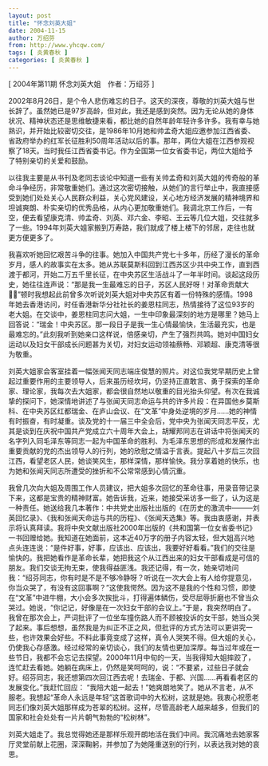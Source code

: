 ```yaml
---
layout: post
title: "怀念刘英大姐"
date: 2004-11-15
author: 万绍芬
from: http://www.yhcqw.com/
tags: [ 炎黄春秋 ]
categories: [ 炎黄春秋 ]
---
```



[ 2004年第11期 怀念刘英大姐　作者：万绍芬 ]


2002年8月26日，是个令人悲伤难忘的日子。这天的深夜，尊敬的刘英大姐与世长辞了。虽然她已是97岁高龄，但对此，我还是感到突然。因为无论从她的身体状况、精神状态还是思维敏捷来看，都比她的自然年龄年轻许多许多。我有幸与她熟识，并开始比较密切交往，是1986年10月她和帅孟奇大姐应邀参加江西省委、省政府举办的红军长征胜利50周年活动以后的事。那年，两位大姐在江西参观视察了18天。当时我任江西省委书记。作为全国第一位女省委书记，两位大姐给予了特别亲切的关爱和鼓励。


以往我主要是从书刊及老同志谈论中知道一些有关帅孟奇和刘英大姐的传奇般的革命斗争经历，非常敬重她们。通过这次密切接触，从她们的言行举止中，我直接感受到她们处处关心人民群众利益，关心党风建设，关心地方经济发展的精神境界和坦诚爽朗、朴实亲切的优秀品格，从内心更加敬重她们。我调北京工作后，一有空，便去看望康克清、帅孟奇、刘英、邓六金、李昭、王云等几位大姐，交往就多了一些。1994年刘英大姐家搬到万寿路，我们就成了楼上楼下的邻居，走往也就更方便更多了。


我喜欢听她回忆艰苦斗争的往事。她加入中国共产党七十多年，历经了漫长的革命岁月，感人的故事实在太多。她从苏联莫斯科回到江西苏区少共中央工作，直到西渡于都河，开始二万五千里长征，在中央苏区生活战斗了一年半时间。谈起这段历史，她往往连声说：“那是我一生最难忘的日子，苏区人民好呀！对革命贡献大！”顿时我想起此前曾多次听说刘英大姐对中央苏区有着一份特殊的感情。1998年她去香港访问，时任香港新华分社社长的姜恩柱同志，热情接待了这位93岁的老大姐。在交谈中，姜恩柱同志问大姐，一生中印象最深刻的地方是哪里？她马上回答说：“瑞金！中央苏区。那一段日子是我一生心情最愉快，生活最充实，也是最难忘的。”此刻我听到她亲口这样说，倍感亲切，产生了强烈共鸣。她对中国妇女运动以及妇女干部成长问题甚为关切，对妇女运动领袖蔡畅、邓颖超、康克清等很为敬重。


刘英大姐家会客室挂着一幅张闻天同志端庄俊慧的照片。对这位我党早期历史上曾起过重要作用的主要领导人，后来虽历经坎坷，仍坚持正直敢言、勇于探索的革命家、理论家，我每次去大姐家，都会很自然地以敬重的目光抬头仰望。有次在我诚挚的探问下，她深情地讲述了与张闻天同志命运与共的许多片段：在异国他乡莫斯科、在中央苏区红都瑞金、在庐山会议、在“文革”中身处逆境的岁月……她的神情有时振奋，有时凝重。谈及党的十一届三中全会后，党中央为张闻天同志平反，尤其是谈到在庆祝中国共产党成立六十周年大会上，胡耀邦同志在讲话中将张闻天的名字列入同毛泽东等同志一起为中国革命的胜利、为毛泽东思想的形成和发展作出重要贡献的党的杰出领导人的行列，她的欣慰之情溢于言表。提起八十岁后三次回江西，看望老区人民，她谈笑风生，那样深情，那样愉快。我分享着她的快乐，也为她和张闻天同志所遭受的挫折和不公常常感到心情沉重。


我曾几次向大姐及周围工作人员建议，把大姐多次回忆的革命往事，用录音带记录下来，这都是宝贵的精神财富。她告诉我，近来，她接受采访多一些了，认为这是一种责任。她送给我几本著作：中共党史出版社出版的《在历史的激流中———刘英回忆录》、《我和张闻天命运与共的历程》、《张闻天选集》等。我由衷感谢，并表示将认真拜读。我将中央文献出版社2000年出版的《共和国第一位女省委书记》一书回赠给她。我知道在她面前，这本近40万字的册子内容太轻，但大姐高兴地点头连连说：“是件好事，好事，应该出、应该出，我要好好看看。”我们的交往是愉快的。我把她看作是革命长辈，她把我这个从江西出来的妇女干部看成是可信的朋友。我们交谈无拘无束，使我得益匪浅。我还记得，有一次，她亲切地问我：“绍芬同志，你有时是不是不够冷静呀？听说在一次大会上有人给你提意见，你当众哭了，有没有这回事啊？”这使我愕然。因为这不是我的个性和习惯，即使在“文革”中进牛棚，大小会多次挨批斗，打得遍体鳞伤，受尽屈辱折磨也不曾当众哭过。她说，“你记记，好像是在一次妇女干部的会议上。”于是，我突然明白了。我曾在那次会上，严词批评了一位坐车撞伤路人而不顾被投诉的女干部，她当众哭了起来。事后想想，虽然我是为纠正不正之风，但批评的方式方法可以更讲究一些，也许效果会好些。不料此事竟变成了这样，真令人哭笑不得。但大姐的关心，仍使我心存感激。经过经常的亲切谈心，我们的友情也更加深厚。每当过年或在一些节日，我都不会忘记去探望。2000年11月中旬的一天，当我得知大姐摔跤了，连忙赶去看她。她躺在病床上，仍然是笑呵呵的，说：“不要紧，过些日子就会好。绍芬同志，我还想第四次回江西去呢！去瑞金、于都、兴国……再看看老区的发展变化。”我赶忙回应： 
“我陪大姐一起去！”她爽朗地笑了。她从不言老，从不服老。我想起“革命人永远是年轻”这首歌词中的大松树，这就是她。我衷心祝愿老同志们像刘英大姐那样成为苍翠的松树。这样，尽管高龄老人越来越多，但我们的国家和社会处处有一片片朝气勃勃的“松树林”。

刘英大姐走了。我总觉得她还是那样乐观开朗地活在我们中间。我沉痛地去她家客厅灵堂前献上花圈，深深鞠躬，并参加了为她隆重送别的行列，以表达我对她的哀思。


